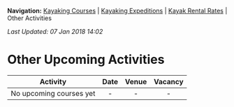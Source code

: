 **Navigation:** [Kayaking Courses](index) &#124; [Kayaking Expeditions](expedition) &#124; [Kayak Rental Rates](rental) &#124; Other Activities

_Last Updated: 07 Jan 2018 14:02_
# Other Upcoming Activities

Activity | Date | Venue | Vacancy
:---:|:---:|:---:|:---:
No upcoming courses yet|-|-|-

